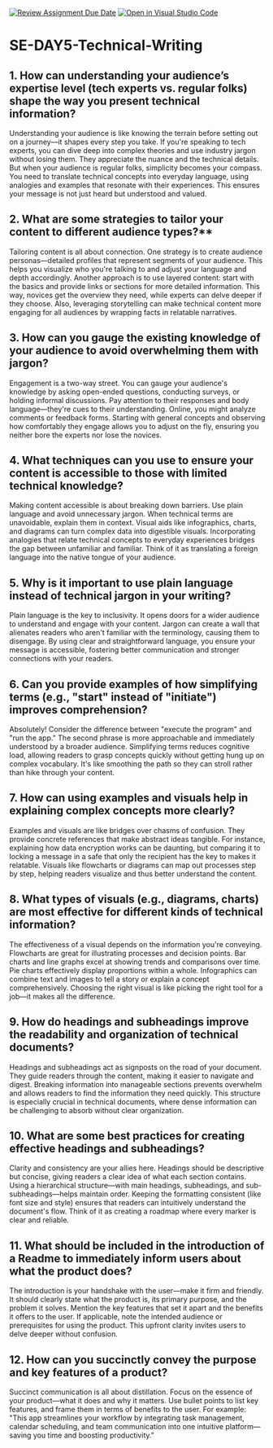 [![Review Assignment Due Date](https://classroom.github.com/assets/deadline-readme-button-22041afd0340ce965d47ae6ef1cefeee28c7c493a6346c4f15d667ab976d596c.svg)](https://classroom.github.com/a/zsAR-pyY)
[![Open in Visual Studio Code](https://classroom.github.com/assets/open-in-vscode-2e0aaae1b6195c2367325f4f02e2d04e9abb55f0b24a779b69b11b9e10269abc.svg)](https://classroom.github.com/online_ide?assignment_repo_id=18517525&assignment_repo_type=AssignmentRepo)
# SE-DAY5-Technical-Writing
## 1. How can understanding your audience’s expertise level (tech experts vs. regular folks) shape the way you present technical information?

Understanding your audience is like knowing the terrain before setting out on a journey—it shapes every step you take. If you're speaking to tech experts, you can dive deep into complex theories and use industry jargon without losing them. They appreciate the nuance and the technical details. But when your audience is regular folks, simplicity becomes your compass. You need to translate technical concepts into everyday language, using analogies and examples that resonate with their experiences. This ensures your message is not just heard but understood and valued.

## 2. What are some strategies to tailor your content to different audience types?**

Tailoring content is all about connection. One strategy is to create audience personas—detailed profiles that represent segments of your audience. This helps you visualize who you're talking to and adjust your language and depth accordingly. Another approach is to use layered content: start with the basics and provide links or sections for more detailed information. This way, novices get the overview they need, while experts can delve deeper if they choose. Also, leveraging storytelling can make technical content more engaging for all audiences by wrapping facts in relatable narratives.

## 3. How can you gauge the existing knowledge of your audience to avoid overwhelming them with jargon?

Engagement is a two-way street. You can gauge your audience's knowledge by asking open-ended questions, conducting surveys, or holding informal discussions. Pay attention to their responses and body language—they're cues to their understanding. Online, you might analyze comments or feedback forms. Starting with general concepts and observing how comfortably they engage allows you to adjust on the fly, ensuring you neither bore the experts nor lose the novices.

## 4. What techniques can you use to ensure your content is accessible to those with limited technical knowledge?

Making content accessible is about breaking down barriers. Use plain language and avoid unnecessary jargon. When technical terms are unavoidable, explain them in context. Visual aids like infographics, charts, and diagrams can turn complex data into digestible visuals. Incorporating analogies that relate technical concepts to everyday experiences bridges the gap between unfamiliar and familiar. Think of it as translating a foreign language into the native tongue of your audience.

## 5. Why is it important to use plain language instead of technical jargon in your writing?

Plain language is the key to inclusivity. It opens doors for a wider audience to understand and engage with your content. Jargon can create a wall that alienates readers who aren't familiar with the terminology, causing them to disengage. By using clear and straightforward language, you ensure your message is accessible, fostering better communication and stronger connections with your readers.

## 6. Can you provide examples of how simplifying terms (e.g., "start" instead of "initiate") improves comprehension?

Absolutely! Consider the difference between "execute the program" and "run the app." The second phrase is more approachable and immediately understood by a broader audience. Simplifying terms reduces cognitive load, allowing readers to grasp concepts quickly without getting hung up on complex vocabulary. It's like smoothing the path so they can stroll rather than hike through your content.

## 7. How can using examples and visuals help in explaining complex concepts more clearly?

Examples and visuals are like bridges over chasms of confusion. They provide concrete references that make abstract ideas tangible. For instance, explaining how data encryption works can be daunting, but comparing it to locking a message in a safe that only the recipient has the key to makes it relatable. Visuals like flowcharts or diagrams can map out processes step by step, helping readers visualize and thus better understand the content.

## 8. What types of visuals (e.g., diagrams, charts) are most effective for different kinds of technical information?

The effectiveness of a visual depends on the information you're conveying. Flowcharts are great for illustrating processes and decision points. Bar charts and line graphs excel at showing trends and comparisons over time. Pie charts effectively display proportions within a whole. Infographics can combine text and images to tell a story or explain a concept comprehensively. Choosing the right visual is like picking the right tool for a job—it makes all the difference.

## 9. How do headings and subheadings improve the readability and organization of technical documents?

Headings and subheadings act as signposts on the road of your document. They guide readers through the content, making it easier to navigate and digest. Breaking information into manageable sections prevents overwhelm and allows readers to find the information they need quickly. This structure is especially crucial in technical documents, where dense information can be challenging to absorb without clear organization.

## 10. What are some best practices for creating effective headings and subheadings?

Clarity and consistency are your allies here. Headings should be descriptive but concise, giving readers a clear idea of what each section contains. Using a hierarchical structure—with main headings, subheadings, and sub-subheadings—helps maintain order. Keeping the formatting consistent (like font size and style) ensures that readers can intuitively understand the document's flow. Think of it as creating a roadmap where every marker is clear and reliable.

## 11. What should be included in the introduction of a Readme to immediately inform users about what the product does?

The introduction is your handshake with the user—make it firm and friendly. It should clearly state what the product is, its primary purpose, and the problem it solves. Mention the key features that set it apart and the benefits it offers to the user. If applicable, note the intended audience or prerequisites for using the product. This upfront clarity invites users to delve deeper without confusion.

## 12. How can you succinctly convey the purpose and key features of a product?

Succinct communication is all about distillation. Focus on the essence of your product—what it does and why it matters. Use bullet points to list key features, and frame them in terms of benefits to the user. For example: "This app streamlines your workflow by integrating task management, calendar scheduling, and team communication into one intuitive platform—saving you time and boosting productivity."

